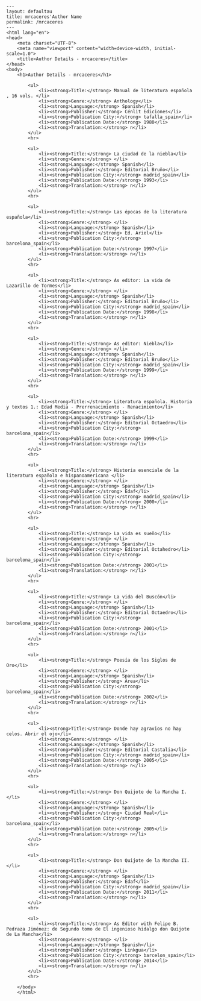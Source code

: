 
    ---
    layout: defaultau
    title: mrcaceres'Author Name 
    permalink: /mrcaceres
    ---
    <html lang="en">
    <head>
        <meta charset="UTF-8">
        <meta name="viewport" content="width=device-width, initial-scale=1.0">
        <title>Author Details - mrcaceres</title>
    </head>
    <body>
        <h1>Author Details - mrcaceres</h1>
        
            <ul>
                <li><strong>Title:</strong> Manual de literatura española , 16 vols. </li>
                <li><strong>Genre:</strong> Anthology</li>
                <li><strong>Language:</strong> Spanish</li>
                <li><strong>Publisher:</strong> Cénlit Ediciones</li>
                <li><strong>Publication City:</strong> tafalla_spain</li>
                <li><strong>Publication Date:</strong> 1980</li>
                <li><strong>Translation:</strong> n</li>
            </ul>
            <hr>
            
            <ul>
                <li><strong>Title:</strong> La ciudad de la niebla</li>
                <li><strong>Genre:</strong> </li>
                <li><strong>Language:</strong> Spanish</li>
                <li><strong>Publisher:</strong> Editorial Bruño</li>
                <li><strong>Publication City:</strong> madrid_spain</li>
                <li><strong>Publication Date:</strong> 1993</li>
                <li><strong>Translation:</strong> n</li>
            </ul>
            <hr>
            
            <ul>
                <li><strong>Title:</strong> Las épocas de la literatura española</li>
                <li><strong>Genre:</strong> </li>
                <li><strong>Language:</strong> Spanish</li>
                <li><strong>Publisher:</strong> Ed. Ariel</li>
                <li><strong>Publication City:</strong> barcelona_spain</li>
                <li><strong>Publication Date:</strong> 1997</li>
                <li><strong>Translation:</strong> n</li>
            </ul>
            <hr>
            
            <ul>
                <li><strong>Title:</strong> As editor: La vida de Lazarillo de Tormes</li>
                <li><strong>Genre:</strong> </li>
                <li><strong>Language:</strong> Spanish</li>
                <li><strong>Publisher:</strong> Editorial Bruño</li>
                <li><strong>Publication City:</strong> madrid_spain</li>
                <li><strong>Publication Date:</strong> 1998</li>
                <li><strong>Translation:</strong> n</li>
            </ul>
            <hr>
            
            <ul>
                <li><strong>Title:</strong> As editor: Niebla</li>
                <li><strong>Genre:</strong> </li>
                <li><strong>Language:</strong> Spanish</li>
                <li><strong>Publisher:</strong> Editorial Bruño</li>
                <li><strong>Publication City:</strong> madrid_spain</li>
                <li><strong>Publication Date:</strong> 1999</li>
                <li><strong>Translation:</strong> n</li>
            </ul>
            <hr>
            
            <ul>
                <li><strong>Title:</strong> Literatura española. Historia y textos 1.: Edad Media - Prerrenacimiento - Renacimiento</li>
                <li><strong>Genre:</strong> </li>
                <li><strong>Language:</strong> Spanish</li>
                <li><strong>Publisher:</strong> Editorial Octaedro</li>
                <li><strong>Publication City:</strong> barcelona_spain</li>
                <li><strong>Publication Date:</strong> 1999</li>
                <li><strong>Translation:</strong> n</li>
            </ul>
            <hr>
            
            <ul>
                <li><strong>Title:</strong> Historia esenciale de la literatura española e hispanoamericana </li>
                <li><strong>Genre:</strong> </li>
                <li><strong>Language:</strong> Spanish</li>
                <li><strong>Publisher:</strong> Edaf</li>
                <li><strong>Publication City:</strong> madrid_spain</li>
                <li><strong>Publication Date:</strong> 2000</li>
                <li><strong>Translation:</strong> n</li>
            </ul>
            <hr>
            
            <ul>
                <li><strong>Title:</strong> La vida es sueño</li>
                <li><strong>Genre:</strong> </li>
                <li><strong>Language:</strong> Spanish</li>
                <li><strong>Publisher:</strong> Editorial Octahedro</li>
                <li><strong>Publication City:</strong> barcelona_spain</li>
                <li><strong>Publication Date:</strong> 2001</li>
                <li><strong>Translation:</strong> n</li>
            </ul>
            <hr>
            
            <ul>
                <li><strong>Title:</strong> La vida del Buscón</li>
                <li><strong>Genre:</strong> </li>
                <li><strong>Language:</strong> Spanish</li>
                <li><strong>Publisher:</strong> Editorial Octaedro</li>
                <li><strong>Publication City:</strong> barcelona_spain</li>
                <li><strong>Publication Date:</strong> 2001</li>
                <li><strong>Translation:</strong> n</li>
            </ul>
            <hr>
            
            <ul>
                <li><strong>Title:</strong> Poesía de los Siglos de Oro</li>
                <li><strong>Genre:</strong> </li>
                <li><strong>Language:</strong> Spanish</li>
                <li><strong>Publisher:</strong> Área</li>
                <li><strong>Publication City:</strong> barcelona_spain</li>
                <li><strong>Publication Date:</strong> 2002</li>
                <li><strong>Translation:</strong> n</li>
            </ul>
            <hr>
            
            <ul>
                <li><strong>Title:</strong> Donde hay agravios no hay celos. Abrir el ojo</li>
                <li><strong>Genre:</strong> </li>
                <li><strong>Language:</strong> Spanish</li>
                <li><strong>Publisher:</strong> Editorial Castalia</li>
                <li><strong>Publication City:</strong> madrid_spain</li>
                <li><strong>Publication Date:</strong> 2005</li>
                <li><strong>Translation:</strong> n</li>
            </ul>
            <hr>
            
            <ul>
                <li><strong>Title:</strong> Don Quijote de la Mancha I.</li>
                <li><strong>Genre:</strong> </li>
                <li><strong>Language:</strong> Spanish</li>
                <li><strong>Publisher:</strong> Ciudad Real</li>
                <li><strong>Publication City:</strong> barcelona_spain</li>
                <li><strong>Publication Date:</strong> 2005</li>
                <li><strong>Translation:</strong> n</li>
            </ul>
            <hr>
            
            <ul>
                <li><strong>Title:</strong> Don Quijote de la Mancha II.</li>
                <li><strong>Genre:</strong> </li>
                <li><strong>Language:</strong> Spanish</li>
                <li><strong>Publisher:</strong> Edaf</li>
                <li><strong>Publication City:</strong> madrid_spain</li>
                <li><strong>Publication Date:</strong> 2011</li>
                <li><strong>Translation:</strong> n</li>
            </ul>
            <hr>
            
            <ul>
                <li><strong>Title:</strong> As Editor with Felipe B. Pedraza Jiménez: de Segundo tomo de El ingenioso hidalgo don Quijote de La Mancha</li>
                <li><strong>Genre:</strong> </li>
                <li><strong>Language:</strong> Spanish</li>
                <li><strong>Publisher:</strong> Linkgua</li>
                <li><strong>Publication City:</strong> barcelon_spain</li>
                <li><strong>Publication Date:</strong> 2014</li>
                <li><strong>Translation:</strong> n</li>
            </ul>
            <hr>
            
        </body>
        </html>
        